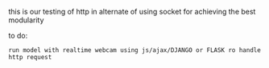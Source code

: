 this is our testing of http in alternate of using socket for achieving the best modularity

to do:

    run model with realtime webcam using js/ajax/DJANGO or FLASK ro handle http request